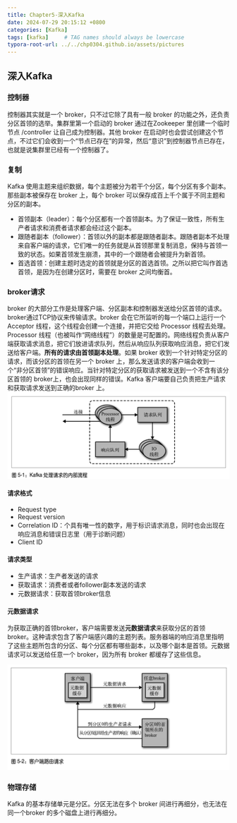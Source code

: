 ```yaml
---
title: Chapter5-深入Kafka
date: 2024-07-29 20:15:12 +0800
categories: [Kafka]
tags: [kafka]     # TAG names should always be lowercase
typora-root-url: ../../chp0304.github.io/assets/pictures
---
```


## 深入Kafka

### 控制器

控制器其实就是一个 broker，只不过它除了具有一般 broker 的功能之外，还负责分区首领的选举。集群里第一个启动的 broker 通过在Zookeeper 里创建一个临时节点 /controller 让自己成为控制器。其他 broker 在启动时也会尝试创建这个节点，不过它们会收到一个“节点已存在”的异常，然后“意识”到控制器节点已存在，也就是说集群里已经有一个控制器了。

### 复制

Kafka 使用主题来组织数据，每个主题被分为若干个分区，每个分区有多个副本。那些副本被保存在 broker 上，每个 broker 可以保存成百上千个属于不同主题和分区的副本。

- 首领副本（leader）：每个分区都有一个首领副本。为了保证一致性，所有生产者请求和消费者请求都会经过这个副本。
- 跟随者副本（follower）：首领以外的副本都是跟随者副本。跟随者副本不处理来自客户端的请求，它们唯一的任务就是从首领那里复制消息，保持与首领一致的状态。如果首领发生崩溃，其中的一个跟随者会被提升为新首领。
- 首选首领：创建主题时选定的首领就是分区的首选首领。之所以把它叫作首选首领，是因为在创建分区时，需要在 broker 之间均衡首。

### broker请求

broker 的大部分工作是处理客户端、分区副本和控制器发送给分区首领的请求。broker通过TCP协议来传输请求。broker 会在它所监听的每一个端口上运行一个 Acceptor 线程，这个线程会创建一个连接，并把它交给 Processor 线程去处理。Processor 线程（也被叫作“网络线程”）的数量是可配置的。网络线程负责从客户端获取请求消息，把它们放进请求队列，然后从响应队列获取响应消息，把它们发送给客户端。**所有的请求由首领副本处理**。如果 broker 收到一个针对特定分区的请求，而该分区的首领在另一个 broker 上，那么发送请求的客户端会收到一个“非分区首领”的错误响应。当针对特定分区的获取请求被发送到一个不含有该分区首领的 broker上，也会出现同样的错误。Kafka 客户端要自己负责把生产请求和获取请求发送到正确的broker 上。![image-20240729170213903](../assets/pictures/image-20240729170213903.png)

#### 请求格式

- Request type
- Request version
- Correlation ID：个具有唯一性的数字，用于标识请求消息，同时也会出现在响应消息和错误日志里（用于诊断问题）
- Client ID

#### 请求类型

- 生产请求：生产者发送的请求
- 获取请求：消费者或者follower副本发送的请求
- 元数据请求：获取首领broker信息

#### 元数据请求

为获取正确的首领broker，客户端需要发送**元数据请求**来获取分区的首领broker。这种请求包含了客户端感兴趣的主题列表。服务器端的响应消息里指明了这些主题所包含的分区、每个分区都有哪些副本，以及哪个副本是首领。元数据请求可以发送给任意一个 broker，因为所有 broker 都缓存了这些信息。

![image-20240729171154291](../assets/pictures/image-20240729171154291.png)

### 物理存储

Kafka 的基本存储单元是分区。分区无法在多个 broker 间进行再细分，也无法在同一个broker 的多个磁盘上进行再细分。

